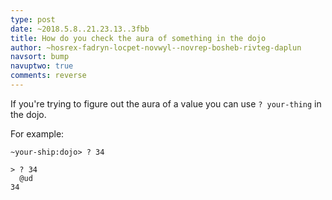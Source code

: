 ```yaml
---
type: post
date: ~2018.5.8..21.23.13..3fbb
title: How do you check the aura of something in the dojo
author: ~hosrex-fadryn-locpet-novwyl--novrep-bosheb-rivteg-daplun
navsort: bump
navuptwo: true
comments: reverse
---
```


If you're trying to figure out the aura of a value you can use `? your-thing` in the dojo. 

For example:

```
~your-ship:dojo> ? 34
```

```
> ? 34
  @ud
34
```
